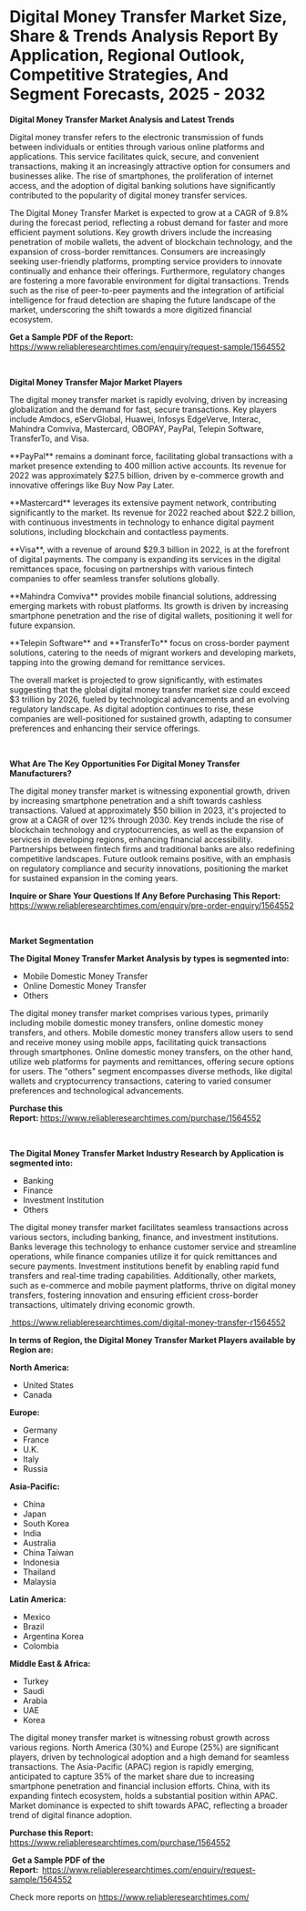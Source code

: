 <p><h1>Digital Money Transfer Market Size, Share & Trends Analysis Report By Application, Regional Outlook, Competitive Strategies, And Segment Forecasts, 2025 - 2032</h1></p><p><strong>Digital Money Transfer Market Analysis and Latest Trends</strong></p>
<p><p>Digital money transfer refers to the electronic transmission of funds between individuals or entities through various online platforms and applications. This service facilitates quick, secure, and convenient transactions, making it an increasingly attractive option for consumers and businesses alike. The rise of smartphones, the proliferation of internet access, and the adoption of digital banking solutions have significantly contributed to the popularity of digital money transfer services.</p><p>The Digital Money Transfer Market is expected to grow at a CAGR of 9.8% during the forecast period, reflecting a robust demand for faster and more efficient payment solutions. Key growth drivers include the increasing penetration of mobile wallets, the advent of blockchain technology, and the expansion of cross-border remittances. Consumers are increasingly seeking user-friendly platforms, prompting service providers to innovate continually and enhance their offerings. Furthermore, regulatory changes are fostering a more favorable environment for digital transactions. Trends such as the rise of peer-to-peer payments and the integration of artificial intelligence for fraud detection are shaping the future landscape of the market, underscoring the shift towards a more digitized financial ecosystem.</p></p>
<p><strong>Get a Sample PDF of the Report:&nbsp;</strong> <a href="https://www.reliableresearchtimes.com/enquiry/request-sample/1564552?utm_campaign=2937&utm_medium=2&utm_source=Github&utm_content=ia&utm_term=09032025&utm_id=digital-money-transfer">https://www.reliableresearchtimes.com/enquiry/request-sample/1564552</a></p>
<p>&nbsp;</p>
<p><strong>Digital Money Transfer Major Market Players</strong></p>
<p><p>The digital money transfer market is rapidly evolving, driven by increasing globalization and the demand for fast, secure transactions. Key players include Amdocs, eServGlobal, Huawei, Infosys EdgeVerve, Interac, Mahindra Comviva, Mastercard, OBOPAY, PayPal, Telepin Software, TransferTo, and Visa. </p><p>**PayPal** remains a dominant force, facilitating global transactions with a market presence extending to 400 million active accounts. Its revenue for 2022 was approximately $27.5 billion, driven by e-commerce growth and innovative offerings like Buy Now Pay Later.</p><p>**Mastercard** leverages its extensive payment network, contributing significantly to the market. Its revenue for 2022 reached about $22.2 billion, with continuous investments in technology to enhance digital payment solutions, including blockchain and contactless payments.</p><p>**Visa**, with a revenue of around $29.3 billion in 2022, is at the forefront of digital payments. The company is expanding its services in the digital remittances space, focusing on partnerships with various fintech companies to offer seamless transfer solutions globally.</p><p>**Mahindra Comviva** provides mobile financial solutions, addressing emerging markets with robust platforms. Its growth is driven by increasing smartphone penetration and the rise of digital wallets, positioning it well for future expansion.</p><p>**Telepin Software** and **TransferTo** focus on cross-border payment solutions, catering to the needs of migrant workers and developing markets, tapping into the growing demand for remittance services.</p><p>The overall market is projected to grow significantly, with estimates suggesting that the global digital money transfer market size could exceed $3 trillion by 2026, fueled by technological advancements and an evolving regulatory landscape. As digital adoption continues to rise, these companies are well-positioned for sustained growth, adapting to consumer preferences and enhancing their service offerings.</p></p>
<p>&nbsp;</p>
<p><strong>What Are The Key Opportunities For Digital Money Transfer Manufacturers?</strong></p>
<p><p>The digital money transfer market is witnessing exponential growth, driven by increasing smartphone penetration and a shift towards cashless transactions. Valued at approximately $50 billion in 2023, it's projected to grow at a CAGR of over 12% through 2030. Key trends include the rise of blockchain technology and cryptocurrencies, as well as the expansion of services in developing regions, enhancing financial accessibility. Partnerships between fintech firms and traditional banks are also redefining competitive landscapes. Future outlook remains positive, with an emphasis on regulatory compliance and security innovations, positioning the market for sustained expansion in the coming years.</p></p>
<p><strong>Inquire or Share Your Questions If Any Before Purchasing This Report:</strong> <a href="https://www.reliableresearchtimes.com/enquiry/pre-order-enquiry/1564552?utm_campaign=2937&utm_medium=2&utm_source=Github&utm_content=ia&utm_term=09032025&utm_id=digital-money-transfer">https://www.reliableresearchtimes.com/enquiry/pre-order-enquiry/1564552</a></p>
<p>&nbsp;</p>
<p><strong>Market Segmentation</strong></p>
<p><strong>The Digital Money Transfer Market Analysis by types is segmented into:</strong></p>
<p><ul><li>Mobile Domestic Money Transfer</li><li>Online Domestic Money Transfer</li><li>Others</li></ul></p>
<p><p>The digital money transfer market comprises various types, primarily including mobile domestic money transfers, online domestic money transfers, and others. Mobile domestic money transfers allow users to send and receive money using mobile apps, facilitating quick transactions through smartphones. Online domestic money transfers, on the other hand, utilize web platforms for payments and remittances, offering secure options for users. The "others" segment encompasses diverse methods, like digital wallets and cryptocurrency transactions, catering to varied consumer preferences and technological advancements.</p></p>
<p><strong>Purchase this Report:&nbsp;</strong><a href="https://www.reliableresearchtimes.com/purchase/1564552?utm_campaign=2937&utm_medium=2&utm_source=Github&utm_content=ia&utm_term=09032025&utm_id=digital-money-transfer">https://www.reliableresearchtimes.com/purchase/1564552</a></p>
<p>&nbsp;</p>
<p><strong>The Digital Money Transfer Market Industry Research by Application is segmented into:</strong></p>
<p><ul><li>Banking</li><li>Finance</li><li>Investment Institution</li><li>Others</li></ul></p>
<p><p>The digital money transfer market facilitates seamless transactions across various sectors, including banking, finance, and investment institutions. Banks leverage this technology to enhance customer service and streamline operations, while finance companies utilize it for quick remittances and secure payments. Investment institutions benefit by enabling rapid fund transfers and real-time trading capabilities. Additionally, other markets, such as e-commerce and mobile payment platforms, thrive on digital money transfers, fostering innovation and ensuring efficient cross-border transactions, ultimately driving economic growth.</p></p>
<p><a href="https://www.reliableresearchtimes.com/digital-money-transfer-r1564552?utm_campaign=2937&utm_medium=2&utm_source=Github&utm_content=ia&utm_term=09032025&utm_id=digital-money-transfer">&nbsp;https://www.reliableresearchtimes.com/digital-money-transfer-r1564552</a></p>
<p><strong>In terms of Region, the Digital Money Transfer Market Players available by Region are:</strong></p>
<p>
    <p> <strong> North America: </strong>
        <ul>
            <li>United States</li>
            <li>Canada</li>
        </ul>
        </p> 
    <p> <strong> Europe: </strong>
        <ul>
            <li>Germany</li>
            <li>France</li>
            <li>U.K.</li>
            <li>Italy</li>
            <li>Russia</li>
        </ul>
        </p> 
    <p> <strong> Asia-Pacific: </strong>
        <ul>
            <li>China</li>
            <li>Japan</li>
            <li>South Korea</li>
            <li>India</li>
            <li>Australia</li>
            <li>China Taiwan</li>
            <li>Indonesia</li>
            <li>Thailand</li>
            <li>Malaysia</li>
        </ul>
        </p> 
    <p> <strong> Latin America: </strong>
        <ul>
            <li>Mexico</li>
            <li>Brazil</li>
            <li>Argentina Korea</li>
            <li>Colombia</li>
        </ul>
        </p> 
    <p> <strong> Middle East & Africa: </strong>
        <ul>
            <li>Turkey</li>
            <li>Saudi</li>
            <li>Arabia</li>
            <li>UAE</li>
            <li>Korea</li>
        </ul>
    </p>
    </p>
<p><p>The digital money transfer market is witnessing robust growth across various regions. North America (30%) and Europe (25%) are significant players, driven by technological adoption and a high demand for seamless transactions. The Asia-Pacific (APAC) region is rapidly emerging, anticipated to capture 35% of the market share due to increasing smartphone penetration and financial inclusion efforts. China, with its expanding fintech ecosystem, holds a substantial position within APAC. Market dominance is expected to shift towards APAC, reflecting a broader trend of digital finance adoption.</p></p>
<p><strong>Purchase this Report: </strong><a href="https://www.reliableresearchtimes.com/purchase/1564552?utm_campaign=2937&utm_medium=2&utm_source=Github&utm_content=ia&utm_term=09032025&utm_id=digital-money-transfer">https://www.reliableresearchtimes.com/purchase/1564552</a></p>
<p>&nbsp;<strong>Get a Sample PDF of the Report:&nbsp;&nbsp;</strong><a href="https://www.reliableresearchtimes.com/enquiry/request-sample/1564552?utm_campaign=2937&utm_medium=2&utm_source=Github&utm_content=ia&utm_term=09032025&utm_id=digital-money-transfer">https://www.reliableresearchtimes.com/enquiry/request-sample/1564552</a></p>
<p><strong></strong></p>
<p>Check more reports on <a href="https://www.reliableresearchtimes.com/?utm_campaign=2937&utm_medium=2&utm_source=Github&utm_content=ia&utm_term=09032025&utm_id=digital-money-transfer">https://www.reliableresearchtimes.com/</a></p>